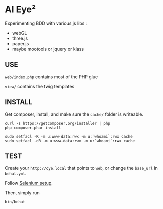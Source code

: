 AI Eye²
=======

Experimenting BDD with various js libs :
  - webGL
  - three.js
  - paper.js
  - maybe mootools or jquery or klass


## USE

`web/index.php` contains most of the PHP glue

`view/` contains the twig templates

## INSTALL

Get composer, install, and make sure the `cache/` folder is writeable.

    curl -s https://getcomposer.org/installer | php
    php composer.phar install

    sudo setfacl -R -m u:www-data:rwx -m u:`whoami`:rwx cache
    sudo setfacl -dR -m u:www-data:rwx -m u:`whoami`:rwx cache

## TEST

Create your `http://cye.local` that points to `web`, or change the `base_url` in `behat.yml`.

Follow [Selenium setup](http://docs.behat.org/cookbook/behat_and_mink.html#test-in-browser-selenium2-session).

Then, simply run

    bin/behat